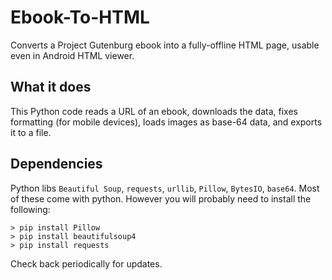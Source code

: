 # Ebook-To-HTML
Converts a Project Gutenburg ebook into a fully-offline HTML page, usable even in Android HTML viewer.

## What it does
This Python code reads a URL of an ebook, downloads the data, fixes formatting (for mobile devices), loads images as base-64 data, and exports it to a file.

## Dependencies
Python libs `Beautiful Soup`, `requests`, `urllib`, `Pillow`, `BytesIO`, `base64`. Most of these come with python. However you will probably need to install the following:
```
> pip install Pillow
> pip install beautifulsoup4
> pip install requests
```

Check back periodically for updates.
